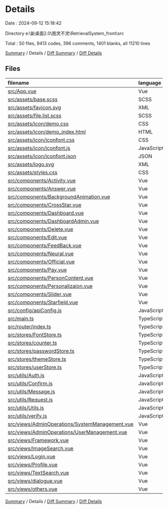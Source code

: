 # Details

Date : 2024-09-12 15:18:42

Directory e:\\新桌面2.0\\图灵不灵\\RetrievalSystem_front\\src

Total : 50 files,  9413 codes, 396 comments, 1401 blanks, all 11210 lines

[Summary](results.md) / Details / [Diff Summary](diff.md) / [Diff Details](diff-details.md)

## Files
| filename | language | code | comment | blank | total |
| :--- | :--- | ---: | ---: | ---: | ---: |
| [src/App.vue](/src/App.vue) | Vue | 25 | 0 | 8 | 33 |
| [src/assets/base.scss](/src/assets/base.scss) | SCSS | 54 | 0 | 11 | 65 |
| [src/assets/favicon.svg](/src/assets/favicon.svg) | XML | 1 | 0 | 0 | 1 |
| [src/assets/file.list.scss](/src/assets/file.list.scss) | SCSS | 111 | 0 | 22 | 133 |
| [src/assets/icon/demo.css](/src/assets/icon/demo.css) | CSS | 435 | 19 | 86 | 540 |
| [src/assets/icon/demo_index.html](/src/assets/icon/demo_index.html) | HTML | 931 | 2 | 130 | 1,063 |
| [src/assets/icon/iconfont.css](/src/assets/icon/iconfont.css) | CSS | 127 | 0 | 41 | 168 |
| [src/assets/icon/iconfont.js](/src/assets/icon/iconfont.js) | JavaScript | 1 | 0 | 0 | 1 |
| [src/assets/icon/iconfont.json](/src/assets/icon/iconfont.json) | JSON | 275 | 0 | 1 | 276 |
| [src/assets/logo.svg](/src/assets/logo.svg) | XML | 1 | 0 | 1 | 2 |
| [src/assets/styles.css](/src/assets/styles.css) | CSS | 3 | 1 | 1 | 5 |
| [src/components/Activity.vue](/src/components/Activity.vue) | Vue | 229 | 25 | 36 | 290 |
| [src/components/Answer.vue](/src/components/Answer.vue) | Vue | 166 | 11 | 20 | 197 |
| [src/components/BackgroundAnimation.vue](/src/components/BackgroundAnimation.vue) | Vue | 431 | 19 | 48 | 498 |
| [src/components/CrossStar.vue](/src/components/CrossStar.vue) | Vue | 175 | 12 | 34 | 221 |
| [src/components/Dashboard.vue](/src/components/Dashboard.vue) | Vue | 297 | 9 | 50 | 356 |
| [src/components/DashboardAdmin.vue](/src/components/DashboardAdmin.vue) | Vue | 240 | 9 | 42 | 291 |
| [src/components/Delete.vue](/src/components/Delete.vue) | Vue | 234 | 19 | 38 | 291 |
| [src/components/Edit.vue](/src/components/Edit.vue) | Vue | 365 | 21 | 54 | 440 |
| [src/components/FeedBack.vue](/src/components/FeedBack.vue) | Vue | 295 | 14 | 45 | 354 |
| [src/components/Neural.vue](/src/components/Neural.vue) | Vue | 197 | 19 | 28 | 244 |
| [src/components/Official.vue](/src/components/Official.vue) | Vue | 66 | 7 | 11 | 84 |
| [src/components/Pay.vue](/src/components/Pay.vue) | Vue | 127 | 7 | 25 | 159 |
| [src/components/PersonContent.vue](/src/components/PersonContent.vue) | Vue | 225 | 22 | 41 | 288 |
| [src/components/Personalizaion.vue](/src/components/Personalizaion.vue) | Vue | 233 | 9 | 40 | 282 |
| [src/components/Slider.vue](/src/components/Slider.vue) | Vue | 227 | 27 | 22 | 276 |
| [src/components/Starfield.vue](/src/components/Starfield.vue) | Vue | 212 | 2 | 25 | 239 |
| [src/config/apiConfig.js](/src/config/apiConfig.js) | JavaScript | 22 | 4 | 8 | 34 |
| [src/main.ts](/src/main.ts) | TypeScript | 31 | 4 | 13 | 48 |
| [src/router/index.ts](/src/router/index.ts) | TypeScript | 61 | 0 | 3 | 64 |
| [src/stores/FontStore.ts](/src/stores/FontStore.ts) | TypeScript | 16 | 2 | 5 | 23 |
| [src/stores/counter.ts](/src/stores/counter.ts) | TypeScript | 10 | 0 | 3 | 13 |
| [src/stores/passwordStore.ts](/src/stores/passwordStore.ts) | TypeScript | 10 | 3 | 4 | 17 |
| [src/stores/themeStore.ts](/src/stores/themeStore.ts) | TypeScript | 11 | 0 | 1 | 12 |
| [src/stores/userStore.ts](/src/stores/userStore.ts) | TypeScript | 18 | 5 | 7 | 30 |
| [src/utils/Auth.js](/src/utils/Auth.js) | JavaScript | 10 | 0 | 3 | 13 |
| [src/utils/Confirm.js](/src/utils/Confirm.js) | JavaScript | 11 | 0 | 6 | 17 |
| [src/utils/Message.js](/src/utils/Message.js) | JavaScript | 25 | 0 | 3 | 28 |
| [src/utils/Request.js](/src/utils/Request.js) | JavaScript | 91 | 11 | 15 | 117 |
| [src/utils/Utils.js](/src/utils/Utils.js) | JavaScript | 21 | 0 | 0 | 21 |
| [src/utils/verify.js](/src/utils/verify.js) | JavaScript | 31 | 0 | 2 | 33 |
| [src/views/AdminOperations/SystemManagement.vue](/src/views/AdminOperations/SystemManagement.vue) | Vue | 295 | 12 | 44 | 351 |
| [src/views/AdminOperations/UserManagement.vue](/src/views/AdminOperations/UserManagement.vue) | Vue | 294 | 12 | 45 | 351 |
| [src/views/Framework.vue](/src/views/Framework.vue) | Vue | 85 | 3 | 14 | 102 |
| [src/views/ImageSearch.vue](/src/views/ImageSearch.vue) | Vue | 615 | 24 | 95 | 734 |
| [src/views/Login.vue](/src/views/Login.vue) | Vue | 420 | 23 | 53 | 496 |
| [src/views/Profile.vue](/src/views/Profile.vue) | Vue | 383 | 12 | 40 | 435 |
| [src/views/TextSearch.vue](/src/views/TextSearch.vue) | Vue | 649 | 12 | 85 | 746 |
| [src/views/dialogue.vue](/src/views/dialogue.vue) | Vue | 519 | 15 | 74 | 608 |
| [src/views/others.vue](/src/views/others.vue) | Vue | 102 | 0 | 18 | 120 |

[Summary](results.md) / Details / [Diff Summary](diff.md) / [Diff Details](diff-details.md)